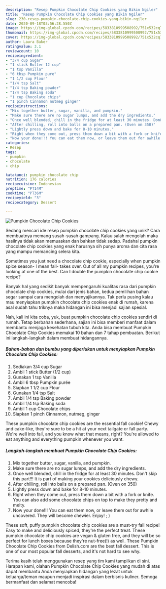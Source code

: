 ```yaml
---
description: "Resep Pumpkin Chocolate Chip Cookies yang Bikin Ngiler"
title: "Resep Pumpkin Chocolate Chip Cookies yang Bikin Ngiler"
slug: 230-resep-pumpkin-chocolate-chip-cookies-yang-bikin-ngiler
date: 2020-09-18T03:56:28.550Z
image: https://img-global.cpcdn.com/recipes/5833810999508992/751x532cq70/pumpkin-chocolate-chip-cookies-recipe-main-photo.jpg
thumbnail: https://img-global.cpcdn.com/recipes/5833810999508992/751x532cq70/pumpkin-chocolate-chip-cookies-recipe-main-photo.jpg
cover: https://img-global.cpcdn.com/recipes/5833810999508992/751x532cq70/pumpkin-chocolate-chip-cookies-recipe-main-photo.jpg
author: Laura Baker
ratingvalue: 3.1
reviewcount: 10
recipeingredient:
- "3/4 cup Sugar"
- "1 stick Butter 12 cup"
- "1 tsp Vanilla"
- "6 tbsp Pumpkin pure"
- "1 1/2 cup Flour"
- "1/4 tsp Salt"
- "1/4 tsp Baking powder"
- "1/4 tsp Baking soda"
- "1 cup Chocolate chips"
- "1 pinch Cinnamon nutmeg ginger"
recipeinstructions:
- "Mix together butter, sugar, vanilla, and pumpkin."
- "Make sure there are no sugar lumps, and add the dry ingredients."
- "Once well blended, chill in the fridge for at least 30 minutes. Don&#39;t skip this part!!! It is part of making your cookies deliciously chewy."
- "After chilling, roll into balls on a prepared pan. (Oven on 350)"
- "Lightly press down and bake for 8-10 minutes."
- "Right when they come out, press them down a bit with a fork or knife. You can also add some chocolate chips on top to make they pretty and melty."
- "Now your done!!! You can eat them now, or leave them out for awhile uncovered. They will become chewier. Enjoy! ; )"
categories:
- Resep
tags:
- pumpkin
- chocolate
- chip

katakunci: pumpkin chocolate chip 
nutrition: 176 calories
recipecuisine: Indonesian
preptime: "PT14M"
cooktime: "PT36M"
recipeyield: "3"
recipecategory: Dessert

---
```



![Pumpkin Chocolate Chip Cookies](https://img-global.cpcdn.com/recipes/5833810999508992/751x532cq70/pumpkin-chocolate-chip-cookies-recipe-main-photo.jpg)

Sedang mencari ide resep pumpkin chocolate chip cookies yang unik? Cara membuatnya memang susah-susah gampang. Kalau salah mengolah maka hasilnya tidak akan memuaskan dan bahkan tidak sedap. Padahal pumpkin chocolate chip cookies yang enak harusnya sih punya aroma dan cita rasa yang mampu memancing selera kita.

Sometimes you just need a chocolate chip cookie, especially when pumpkin spice season- I mean fall- takes over. Out of all my pumpkin recipes, you&#39;re looking at one of the best. Can I double the pumpkin chocolate chip cookie recipe?

Banyak hal yang sedikit banyak mempengaruhi kualitas rasa dari pumpkin chocolate chip cookies, mulai dari jenis bahan, kedua pemilihan bahan segar sampai cara mengolah dan menyajikannya. Tak perlu pusing kalau mau menyiapkan pumpkin chocolate chip cookies enak di rumah, karena asal sudah tahu triknya maka hidangan ini bisa menjadi sajian spesial.


Nah, kali ini kita coba, yuk, buat pumpkin chocolate chip cookies sendiri di rumah. Tetap berbahan sederhana, sajian ini bisa memberi manfaat dalam membantu menjaga kesehatan tubuh kita. Anda bisa membuat Pumpkin Chocolate Chip Cookies memakai 10 bahan dan 7 tahap pembuatan. Berikut ini langkah-langkah dalam membuat hidangannya.

<!--inarticleads1-->

##### Bahan-bahan dan bumbu yang diperlukan untuk menyiapkan Pumpkin Chocolate Chip Cookies:

1. Sediakan 3/4 cup Sugar
1. Ambil 1 stick Butter (1/2 cup)
1. Gunakan 1 tsp Vanilla
1. Ambil 6 tbsp Pumpkin purée
1. Siapkan 1 1/2 cup Flour
1. Gunakan 1/4 tsp Salt
1. Ambil 1/4 tsp Baking powder
1. Ambil 1/4 tsp Baking soda
1. Ambil 1 cup Chocolate chips
1. Siapkan 1 pinch Cinnamon, nutmeg, ginger


These pumpkin chocolate chip cookies are the essential fall cookie! Chewy and cake-like, they&#39;re sure to be a hit at your next tailgate or fall party. We&#39;re well into fall, and you know what that means, right? You&#39;re allowed to eat anything and everything pumpkin whenever you want. 

<!--inarticleads2-->

##### Langkah-langkah membuat Pumpkin Chocolate Chip Cookies:

1. Mix together butter, sugar, vanilla, and pumpkin.
1. Make sure there are no sugar lumps, and add the dry ingredients.
1. Once well blended, chill in the fridge for at least 30 minutes. Don&#39;t skip this part!!! It is part of making your cookies deliciously chewy.
1. After chilling, roll into balls on a prepared pan. (Oven on 350)
1. Lightly press down and bake for 8-10 minutes.
1. Right when they come out, press them down a bit with a fork or knife. You can also add some chocolate chips on top to make they pretty and melty.
1. Now your done!!! You can eat them now, or leave them out for awhile uncovered. They will become chewier. Enjoy! ; )


These soft, puffy pumpkin chocolate chip cookies are a must-try fall recipe! Easy to make and deliciously spiced, they&#39;re the perfect treat. These pumpkin chocolate chip cookies are vegan &amp; gluten free, and they will be so perfect for lunch boxes because they&#39;re nut-free(!) as well. These Pumpkin Chocolate Chip Cookies from Delish.com are the best fall dessert. This is one of our most popular fall desserts, and it&#39;s not hard to see why. 

Terima kasih telah menggunakan resep yang tim kami tampilkan di sini. Harapan kami, olahan Pumpkin Chocolate Chip Cookies yang mudah di atas dapat membantu Anda menyiapkan hidangan yang lezat untuk keluarga/teman maupun menjadi inspirasi dalam berbisnis kuliner. Semoga bermanfaat dan selamat mencoba!
